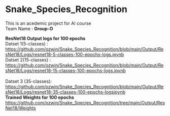 # Snake_Species_Recognition
This is an acedemic project for AI course <br/>
Team Name : <b> Group-O </b>


<b>ResNet18 </b>
  <b>Output logs for 100 epochs </b> <br/>
    Datset 1(5-classes)  : https://github.com/ozwin/Snake_Species_Recognition/blob/main/Output/ResNet18/Logs/resnet18-5-classes-100-epochs-logs.ipynb <br/>
    Datset 2(15-classes) : https://github.com/ozwin/Snake_Species_Recognition/blob/main/Output/ResNet18/Logs/resnet18-15-classes-100-epochs-logs.ipynb <br/>     
    Datset 3 (35-classes): https://github.com/ozwin/Snake_Species_Recognition/blob/main/Output/ResNet18/Logs/resnet18-35-classes-100-epochs-logsipynb <br/>
  <b>Trained Weights for 100 epochs</b> <br/>
    https://github.com/ozwin/Snake_Species_Recognition/tree/main/Output/ResNet18/Weights <br/>

